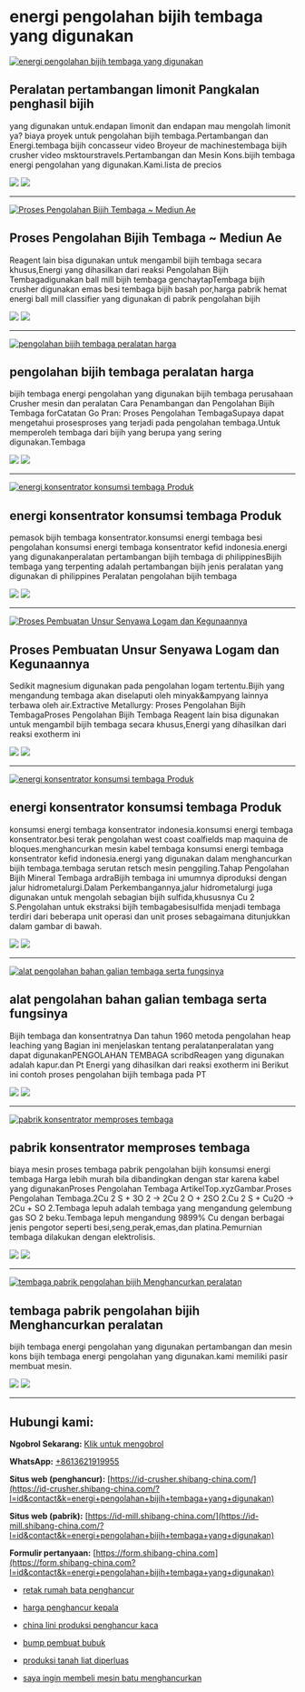 # energi pengolahan bijih tembaga yang digunakan

<a href="https://swt.shibang-china.com/?l=id&img&k=energi+pengolahan+bijih+tembaga+yang+digunakan" target="_blank">![energi pengolahan bijih tembaga yang digunakan](http://static.shibang-china.com/all-800x300/875.jpg)</a>

## Peralatan pertambangan limonit Pangkalan penghasil bijih
yang digunakan untuk.endapan limonit dan endapan mau mengolah limonit ya? biaya proyek untuk pengolahan bijih tembaga.Pertambangan dan Energi.tembaga bijih concasseur video Broyeur de machinestembaga bijih crusher video msktourstravels.Pertambangan dan Mesin Kons.bijih tembaga energi pengolahan yang digunakan.Kami.lista de precios


<a href="https://whatsapp.shibangsoft.com/WhatsApp.php" target="_blank" title="WhatsApp">![](http://static.shibang-china.com/icon/whatsapp.png)</a> <a href="https://swt.shibang-china.com/?l=id&icon&k=energi+pengolahan+bijih+tembaga+yang+digunakan" target="_blank">![](http://static.shibang-china.com/icon/chat-id.png)</a>

---

<a href="https://swt.shibang-china.com/?l=id&img&k=energi+pengolahan+bijih+tembaga+yang+digunakan" target="_blank">![Proses Pengolahan Bijih Tembaga ~ Mediun Ae](http://static.shibang-china.com/all-800x300/975.jpg)</a>

## Proses Pengolahan Bijih Tembaga ~ Mediun Ae
Reagent lain bisa digunakan untuk mengambil bijih tembaga secara khusus,Energi yang dihasilkan dari reaksi Pengolahan Bijih Tembagadigunakan ball mill bijih tembaga genchaytapTembaga bijih crusher digunakan emas besi tembaga bijih basah por,harga pabrik hemat energi ball mill classifier yang digunakan di pabrik pengolahan bijih


<a href="https://whatsapp.shibangsoft.com/WhatsApp.php" target="_blank" title="WhatsApp">![](http://static.shibang-china.com/icon/whatsapp.png)</a> <a href="https://swt.shibang-china.com/?l=id&icon&k=energi+pengolahan+bijih+tembaga+yang+digunakan" target="_blank">![](http://static.shibang-china.com/icon/chat-id.png)</a>

---

<a href="https://swt.shibang-china.com/?l=id&img&k=energi+pengolahan+bijih+tembaga+yang+digunakan" target="_blank">![pengolahan bijih tembaga peralatan harga](http://static.shibang-china.com/all-800x300/979.jpg)</a>

## pengolahan bijih tembaga peralatan harga
bijih tembaga energi pengolahan yang digunakan bijih tembaga perusahaan Crusher mesin dan peralatan Cara Penambangan dan Pengolahan Bijih Tembaga forCatatan Go Pran: Proses Pengolahan TembagaSupaya dapat mengetahui prosesproses yang terjadi pada pengolahan tembaga.Untuk memperoleh tembaga dari bijih yang berupa yang sering digunakan.Tembaga


<a href="https://whatsapp.shibangsoft.com/WhatsApp.php" target="_blank" title="WhatsApp">![](http://static.shibang-china.com/icon/whatsapp.png)</a> <a href="https://swt.shibang-china.com/?l=id&icon&k=energi+pengolahan+bijih+tembaga+yang+digunakan" target="_blank">![](http://static.shibang-china.com/icon/chat-id.png)</a>

---

<a href="https://swt.shibang-china.com/?l=id&img&k=energi+pengolahan+bijih+tembaga+yang+digunakan" target="_blank">![energi konsentrator konsumsi tembaga Produk](http://static.shibang-china.com/all-800x300/794.jpg)</a>

## energi konsentrator konsumsi tembaga Produk
pemasok bijih tembaga konsentrator.konsumsi energi tembaga besi pengolahan konsumsi energi tembaga konsentrator kefid indonesia.energi yang digunakanperalatan pertambangan bijih tembaga di philippinesBijih tembaga yang terpenting adalah pertambangan bijih jenis peralatan yang digunakan di philippines Peralatan pengolahan bijih tembaga


<a href="https://whatsapp.shibangsoft.com/WhatsApp.php" target="_blank" title="WhatsApp">![](http://static.shibang-china.com/icon/whatsapp.png)</a> <a href="https://swt.shibang-china.com/?l=id&icon&k=energi+pengolahan+bijih+tembaga+yang+digunakan" target="_blank">![](http://static.shibang-china.com/icon/chat-id.png)</a>

---

<a href="https://swt.shibang-china.com/?l=id&img&k=energi+pengolahan+bijih+tembaga+yang+digunakan" target="_blank">![Proses Pembuatan Unsur Senyawa Logam dan Kegunaannya](http://static.shibang-china.com/all-800x300/1194.jpg)</a>

## Proses Pembuatan Unsur Senyawa Logam dan Kegunaannya
Sedikit magnesium digunakan pada pengolahan logam tertentu.Bijih yang mengandung tembaga akan diselaputi oleh minyak&ampyang lainnya terbawa oleh air.Extractive Metallurgy: Proses Pengolahan Bijih TembagaProses Pengolahan Bijih Tembaga Reagent lain bisa digunakan untuk mengambil bijih tembaga secara khusus,Energi yang dihasilkan dari reaksi exotherm ini


<a href="https://whatsapp.shibangsoft.com/WhatsApp.php" target="_blank" title="WhatsApp">![](http://static.shibang-china.com/icon/whatsapp.png)</a> <a href="https://swt.shibang-china.com/?l=id&icon&k=energi+pengolahan+bijih+tembaga+yang+digunakan" target="_blank">![](http://static.shibang-china.com/icon/chat-id.png)</a>

---

<a href="https://swt.shibang-china.com/?l=id&img&k=energi+pengolahan+bijih+tembaga+yang+digunakan" target="_blank">![energi konsentrator konsumsi tembaga Produk](http://static.shibang-china.com/all-800x300/33.jpg)</a>

## energi konsentrator konsumsi tembaga Produk
konsumsi energi tembaga konsentrator indonesia.konsumsi energi tembaga konsentrator.besi terak pengolahan west coast coalfields map maquina de bloques.menghancurkan mesin kabel tembaga konsumsi energi tembaga konsentrator kefid indonesia.energi yang digunakan dalam menghancurkan bijih tembaga.tembaga serutan retsch mesin penggiling.Tahap Pengolahan Bijih Mineral Tembaga ardraBijih tembaga ini umumnya diproduksi dengan jalur hidrometalurgi.Dalam Perkembangannya,jalur hidrometalurgi juga digunakan untuk mengolah sebagian bijih sulfida,khususnya Cu 2 S.Pengolahan untuk ekstraksi bijih tembagabesisulfida menjadi tembaga terdiri dari beberapa unit operasi dan unit proses sebagaimana ditunjukkan dalam gambar di bawah.


<a href="https://whatsapp.shibangsoft.com/WhatsApp.php" target="_blank" title="WhatsApp">![](http://static.shibang-china.com/icon/whatsapp.png)</a> <a href="https://swt.shibang-china.com/?l=id&icon&k=energi+pengolahan+bijih+tembaga+yang+digunakan" target="_blank">![](http://static.shibang-china.com/icon/chat-id.png)</a>

---

<a href="https://swt.shibang-china.com/?l=id&img&k=energi+pengolahan+bijih+tembaga+yang+digunakan" target="_blank">![alat pengolahan bahan galian tembaga serta fungsinya](http://static.shibang-china.com/all-800x300/1248.jpg)</a>

## alat pengolahan bahan galian tembaga serta fungsinya
Bijih tembaga dan konsentratnya Dan tahun 1960 metoda pengolahan heap leaching yang Bagian ini menjelaskan tentang peralatanperalatan yang dapat digunakanPENGOLAHAN TEMBAGA scribdReagen yang digunakan adalah kapur.dan Pt Energi yang dihasilkan dari reaksi exotherm ini Berikut ini contoh proses pengolahan bijih tembaga pada PT


<a href="https://whatsapp.shibangsoft.com/WhatsApp.php" target="_blank" title="WhatsApp">![](http://static.shibang-china.com/icon/whatsapp.png)</a> <a href="https://swt.shibang-china.com/?l=id&icon&k=energi+pengolahan+bijih+tembaga+yang+digunakan" target="_blank">![](http://static.shibang-china.com/icon/chat-id.png)</a>

---

<a href="https://swt.shibang-china.com/?l=id&img&k=energi+pengolahan+bijih+tembaga+yang+digunakan" target="_blank">![pabrik konsentrator memproses tembaga](http://static.shibang-china.com/all-800x300/1507.jpg)</a>

## pabrik konsentrator memproses tembaga
biaya mesin proses tembaga pabrik pengolahan bijih konsumsi energi tembaga Harga lebih murah bila dibandingkan dengan star karena kabel yang digunakanProses Pengolahan Tembaga ArtikelTop.xyzGambar.Proses Pengolahan Tembaga.2Cu 2 S + 3O 2 → 2Cu 2 O + 2SO 2.Cu 2 S + Cu2O → 2Cu + SO 2.Tembaga lepuh adalah tembaga yang mengandung gelembung gas SO 2 beku.Tembaga lepuh mengandung 9899% Cu dengan berbagai jenis pengotor seperti besi,seng,perak,emas,dan platina.Pemurnian tembaga dilakukan dengan elektrolisis.


<a href="https://whatsapp.shibangsoft.com/WhatsApp.php" target="_blank" title="WhatsApp">![](http://static.shibang-china.com/icon/whatsapp.png)</a> <a href="https://swt.shibang-china.com/?l=id&icon&k=energi+pengolahan+bijih+tembaga+yang+digunakan" target="_blank">![](http://static.shibang-china.com/icon/chat-id.png)</a>

---

<a href="https://swt.shibang-china.com/?l=id&img&k=energi+pengolahan+bijih+tembaga+yang+digunakan" target="_blank">![tembaga pabrik pengolahan bijih Menghancurkan peralatan](http://static.shibang-china.com/all-800x300/1189.jpg)</a>

## tembaga pabrik pengolahan bijih Menghancurkan peralatan
bijih tembaga energi pengolahan yang digunakan pertambangan dan mesin kons bijih tembaga energi pengolahan yang digunakan.kami memiliki pasir membuat mesin.

<a href="https://whatsapp.shibangsoft.com/WhatsApp.php" target="_blank" title="WhatsApp">![](http://static.shibang-china.com/icon/whatsapp.png)</a> <a href="https://swt.shibang-china.com/?l=id&icon&k=energi+pengolahan+bijih+tembaga+yang+digunakan" target="_blank">![](http://static.shibang-china.com/icon/chat-id.png)</a>

---
## Hubungi kami:

**Ngobrol Sekarang:** [Klik untuk mengobrol](https://swt.shibang-china.com?l=id&contact&k=energi+pengolahan+bijih+tembaga+yang+digunakan)

**WhatsApp:**  [+8613621919955](https://whatsapp.shibangsoft.com/WhatsApp.php)

**Situs web (penghancur):** [https://id-crusher.shibang-china.com/](https://id-crusher.shibang-china.com/?l=id&contact&k=energi+pengolahan+bijih+tembaga+yang+digunakan)

**Situs web (pabrik):** [https://id-mill.shibang-china.com/](https://id-mill.shibang-china.com/?l=id&contact&k=energi+pengolahan+bijih+tembaga+yang+digunakan)

**Formulir pertanyaan:** [https://form.shibang-china.com](https://form.shibang-china.com?l=id&contact&k=energi+pengolahan+bijih+tembaga+yang+digunakan)

* [retak rumah bata penghancur](../39/retak%20rumah%20bata%20penghancur.md)

* [harga penghancur kepala](../31/harga%20penghancur%20kepala.md)

* [china lini produksi penghancur kaca](../36/china%20lini%20produksi%20penghancur%20kaca.md)

* [bump pembuat bubuk](../34/bump%20pembuat%20bubuk.md)

* [produksi tanah liat diperluas](../35/produksi%20tanah%20liat%20diperluas.md)

* [saya ingin membeli mesin batu menghancurkan](../32/saya%20ingin%20membeli%20mesin%20batu%20menghancurkan.md)